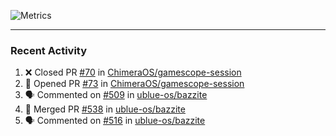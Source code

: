 ![Metrics](https://metrics.lecoq.io/KyleGospo?template=classic&base=header%2C%20activity%2C%20community%2C%20repositories%2C%20metadata&base.indepth=false&base.hireable=false&base.skip=false&config.timezone=America%2FLos_Angeles)

---
### Recent Activity
<!--START_SECTION:activity-->
1. ❌ Closed PR [#70](https://github.com/ChimeraOS/gamescope-session/pull/70) in [ChimeraOS/gamescope-session](https://github.com/ChimeraOS/gamescope-session)
2. 💪 Opened PR [#73](https://github.com/ChimeraOS/gamescope-session/pull/73) in [ChimeraOS/gamescope-session](https://github.com/ChimeraOS/gamescope-session)
3. 🗣 Commented on [#509](https://github.com/ublue-os/bazzite/issues/509#issuecomment-1809522148) in [ublue-os/bazzite](https://github.com/ublue-os/bazzite)
4. 🎉 Merged PR [#538](https://github.com/ublue-os/bazzite/pull/538) in [ublue-os/bazzite](https://github.com/ublue-os/bazzite)
5. 🗣 Commented on [#516](https://github.com/ublue-os/bazzite/issues/516#issuecomment-1809421472) in [ublue-os/bazzite](https://github.com/ublue-os/bazzite)
<!--END_SECTION:activity-->
